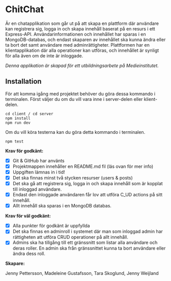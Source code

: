 # ChitChat

Är en chatapplikation som går ut på att skapa en plattform där användare kan registrera sig, logga in och skapa innehåll baserat på en resurs i ett Express-API. Användarinformationen och innehållet har sparas i en MongoDB-databas, och endast skaparen av innehållet ska kunna ändra eller ta bort det samt användare med adminrättigheter. Plattformen har en klientapplikation där alla operationer kan utföras, och innehållet är synligt för alla även om de inte är inloggade.

_Denna applikation är skapad för ett utbildningsarbete på Medieinstitutet._

## Installation

För att komma igång med projektet behöver du göra dessa kommando i terminalen. Först väljer du om du vill vara inne i server-delen eller klient-delen.

```
cd client / cd server
npm install
npm run dev
```

Om du vill köra testerna kan du göra detta kommando i terminalen.

```
npm test
```

**Krav för godkänt:**

- [x] Git & GitHub har använts
- [x] Projektmappen innehåller en README.md fil (läs ovan för mer info)
- [x] Uppgiften lämnas in i tid!
- [x] Det ska finnas minst två stycken resurser (users & posts)
- [x] Det ska gå att registrera sig, logga in och skapa innehåll som är kopplat till inloggad användare.
- [x] Endast den inloggade användaren får lov att utföra C_UD actions på sitt innehåll.
- [x] Allt innehåll ska sparas i en MongoDB databas.

**Krav för väl godkänt:**

- [x] Alla punkter för godkänt är uppfyllda
- [x] Det ska finnas en adminroll i systemet där man som inloggad admin har rättigheten att utföra CRUD operationer på allt innehåll.
- [x] Admins ska ha tillgång till ett gränssnitt som listar alla användare och deras roller. En admin ska från gränssnittet kunna ta bort användare eller ändra dess roll.

**Skapare:**

Jenny Pettersson,
Madeleine Gustafsson,
Tara Skoglund,
Jenny Weijland
